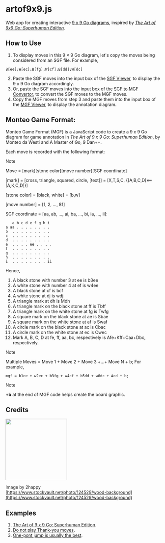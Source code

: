 # artof9x9.js
Web app for creating interactive [9 x 9 Go diagrams](https://kietpawpan.github.io/9x9go/), inspired by _[The Art of 9x9 Go: Superhuman Edition](https://kietpawpan.github.io/9x9go/GoSeigen02.pdf)_.

## How to Use
1. To display moves in this 9 &times; 9 Go diagram, let's copy the moves being considered   from an SGF file. For example,
```
B[ee];W[ec];B[fg];W[cf];B[dd];W[dc]
```
2. Paste the SGF moves into the input box of the [SGF Viewer](https://kietpawpan.github.io/9x9go/SGFviewer.html), to display the 9 x 9 Go diagram accordingly.
3. Or, paste the SGF moves into the input box of the [SGF to MGF Convertor](https://kietpawpan.github.io/9x9go/mgf.html), to convert the SGF moves to the MGF moves. 
4. Copy the MGF moves from step 3 and paste them into the input box of the [MGF Viewer](https://kietpawpan.github.io/9x9go/MGFviewer.html), to display the annotation diagram.
   
## Monteo Game Format:
Monteo Game Format (MGF) is a JavaScript code to create a 9 x 9 Go diagram for game annotation in _The Art of 9 x 9 Go: Superhuman Edition_, by Monteo da Westi and A Master of Go, 9 Dan++.

Each move is recorded with the following format:
> [!NOTE]  
> Move = [mark][stone color][move number][SGF coordinate]
> 
> [mark] = [cross, triangle, squared, circle, [text]] = [X,T,S,C, {[A,B,C,D]<==[A,K,C,D]}]
> 
> [stone color] = [black, white] = [b,w]
> 
> [move number] = [1, 2, ..., 81]
>
> SGF coordinate = [aa, ab, ..., ai, ba, ..., bi, ia, ..., ii]:

```
   a b c d e f g h i
a aa . . . . . . . .
b  . . . . . . . . .
c  . . . . . . . . .
d  . . . . . . . . .
e  . . . . ee . . . .
f  . . . . . . . . .
g  . . . . . . . . .
h  . . . . . . . . .
i  . . . . . . . . ii 
```
Hence,
1. A black stone with number 3 at ee is b3ee
2. A white stone with number 4 at ef is w4ee
3. A black stone at cf is bcf
4. A white stone at dj is wdj
5. A triangle mark at dh is Mdh
6. A triangle mark on the black stone at ff is Tbff
7. A triangle mark on the white stone at fg is Twfg
8. A square mark on the black stone at ae is Sbae
9. A square mark on the white stone at af is Swaf
10. A circle mark on the black stone at ac is Cbac
11. A circle mark on the white stone at ec is Cwec
12. Mark A, B, C, D at fe, ff, aa, bc, respectively is Afe+Kff+Caa+Dbc, respectively.

> [!NOTE]  
> Multiple Moves = Move 1 + Move 2 + Move 3 +...+ Move N + b;
For example,
```
mgf = b1ee + w2ec + b3fg + w4cf + b5dd + w6dc + Acd + b;
```
> [!NOTE]  
> __+b__ at the end of MGF code helps create the board graphic.

  
## Credits
<img src="https://kietpawpan.github.io/9x9go/wood1.jpg" width="200"></img>

Image by 2happy<br>[https://www.stockvault.net/photo/124529/wood-background](https://www.stockvault.net/photo/124529/wood-background) 
  
## Examples

1. [The Art of 9 x 9 Go: Superhuman Edition](https://kietpawpan.github.io/9x9go/c000.html).
2. [Do not play Thank-you moves](https://kietpawpan.github.io/9x9go/c001ThankYou.html).
3. [One-pont jump is usually the best](https://kietpawpan.github.io/9x9go/c002OPJ.html).

